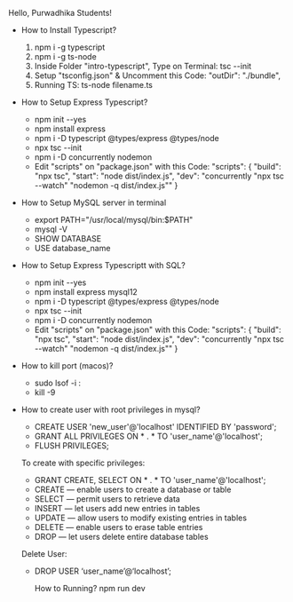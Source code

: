 Hello, Purwadhika Students!

+ How to Install Typescript?

    1. npm i -g typescript
    2. npm i -g ts-node
    3. Inside Folder "intro-typescript", Type on Terminal: tsc --init
    4. Setup "tsconfig.json" & Uncomment this Code: "outDir": "./bundle", 
    5. Running TS: ts-node filename.ts

+ How to Setup Express Typescript?
    -   npm init --yes
    -   npm install express
    -   npm i -D typescript @types/express @types/node
    -   npx tsc --init
    -   npm i -D concurrently nodemon
    -   Edit "scripts" on "package.json" with this Code:
        "scripts": {
            "build": "npx tsc",
            "start": "node dist/index.js",
            "dev": "concurrently \"npx tsc --watch\" \"nodemon -q dist/index.js\""
        }

+ How to Setup MySQL server in terminal
    - export PATH="/usr/local/mysql/bin:$PATH"
    - mysql -V
    - SHOW DATABASE
    - USE database_name

+ How to Setup Express Typescriptt with SQL?
    -   npm init --yes
    -   npm install express mysql12
    -   npm i -D typescript @types/express @types/node
    -   npx tsc --init
    -   npm i -D concurrently nodemon
    -   Edit "scripts" on "package.json" with this Code:
        "scripts": {
            "build": "npx tsc",
            "start": "node dist/index.js",
            "dev": "concurrently \"npx tsc --watch\" \"nodemon -q dist/index.js\""
        }

+ How to kill port (macos)?
    - sudo lsof -i :<PortNumber>
    - kill -9 <PID>

+ How to create user with root privileges in mysql?
    - CREATE USER 'new_user'@'localhost' IDENTIFIED BY 'password';
    - GRANT ALL PRIVILEGES ON * . * TO 'user_name'@'localhost';
    - FLUSH PRIVILEGES;

    To create with specific privileges:
    - GRANT CREATE, SELECT ON * . * TO 'user_name'@'localhost';
    - CREATE — enable users to create a database or table
    - SELECT — permit users to retrieve data
    - INSERT — let users add new entries in tables
    - UPDATE — allow users to modify existing entries in tables
    - DELETE — enable users to erase table entries
    - DROP — let users delete entire database tables

    Delete User:
    - DROP USER ‘user_name’@‘localhost’;

        How to Running? npm run dev